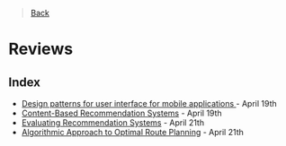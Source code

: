 > [Back](../../README.md)

# Reviews

## Index
 - [Design patterns for user interface for mobile applications ](../Reviews/paper_1.md) - April 19th
 - [Content-Based Recommendation Systems](../Reviews/paper_2.md)  - April 19th
 - [Evaluating Recommendation Systems](../Reviews/paper_3.md) - April 21th
 - [Algorithmic Approach to Optimal Route Planning](paper_4.md) - April 21th
